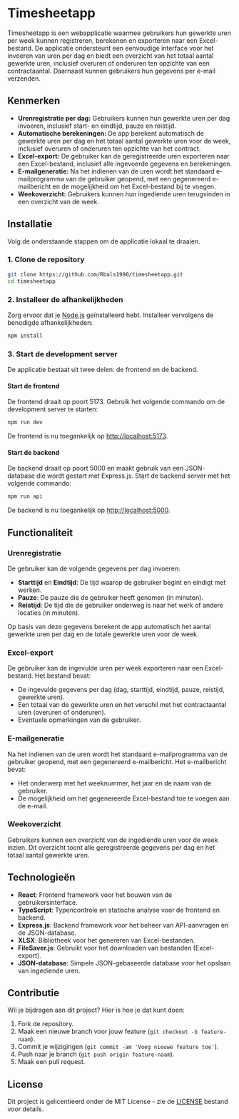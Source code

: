 # Timesheetapp

Timesheetapp is een webapplicatie waarmee gebruikers hun gewerkte uren per week kunnen registreren, berekenen en exporteren naar een Excel-bestand. De applicatie ondersteunt een eenvoudige interface voor het invoeren van uren per dag en biedt een overzicht van het totaal aantal gewerkte uren, inclusief overuren of onderuren ten opzichte van een contractaantal. Daarnaast kunnen gebruikers hun gegevens per e-mail verzenden.

## Kenmerken

- **Urenregistratie per dag:** Gebruikers kunnen hun gewerkte uren per dag invoeren, inclusief start- en eindtijd, pauze en reistijd.
- **Automatische berekeningen:** De app berekent automatisch de gewerkte uren per dag en het totaal aantal gewerkte uren voor de week, inclusief overuren of onderuren ten opzichte van het contract.
- **Excel-export:** De gebruiker kan de geregistreerde uren exporteren naar een Excel-bestand, inclusief alle ingevoerde gegevens en berekeningen.
- **E-mailgeneratie:** Na het indienen van de uren wordt het standaard e-mailprogramma van de gebruiker geopend, met een gegenereerd e-mailbericht en de mogelijkheid om het Excel-bestand bij te voegen.
- **Weekoverzicht:** Gebruikers kunnen hun ingediende uren terugvinden in een overzicht van de week.

## Installatie

Volg de onderstaande stappen om de applicatie lokaal te draaien.

### 1. Clone de repository

```bash
git clone https://github.com/Rbals1990/timesheetapp.git
cd timesheetapp
```

### 2. Installeer de afhankelijkheden

Zorg ervoor dat je [Node.js](https://nodejs.org/) geïnstalleerd hebt. Installeer vervolgens de benodigde afhankelijkheden:

```bash
npm install
```

### 3. Start de development server

De applicatie bestaat uit twee delen: de frontend en de backend.

#### Start de frontend

De frontend draait op poort 5173. Gebruik het volgende commando om de development server te starten:

```bash
npm run dev
```

De frontend is nu toegankelijk op [http://localhost:5173](http://localhost:5173).

#### Start de backend

De backend draait op poort 5000 en maakt gebruik van een JSON-database die wordt gestart met Express.js. Start de backend server met het volgende commando:

```bash
npm run api
```

De backend is nu toegankelijk op [http://localhost:5000](http://localhost:5000).

## Functionaliteit

### Urenregistratie

De gebruiker kan de volgende gegevens per dag invoeren:

- **Starttijd** en **Eindtijd**: De tijd waarop de gebruiker begint en eindigt met werken.
- **Pauze**: De pauze die de gebruiker heeft genomen (in minuten).
- **Reistijd**: De tijd die de gebruiker onderweg is naar het werk of andere locaties (in minuten).

Op basis van deze gegevens berekent de app automatisch het aantal gewerkte uren per dag en de totale gewerkte uren voor de week.

### Excel-export

De gebruiker kan de ingevulde uren per week exporteren naar een Excel-bestand. Het bestand bevat:

- De ingevulde gegevens per dag (dag, starttijd, eindtijd, pauze, reistijd, gewerkte uren).
- Een totaal van de gewerkte uren en het verschil met het contractaantal uren (overuren of onderuren).
- Eventuele opmerkingen van de gebruiker.

### E-mailgeneratie

Na het indienen van de uren wordt het standaard e-mailprogramma van de gebruiker geopend, met een gegenereerd e-mailbericht. Het e-mailbericht bevat:

- Het onderwerp met het weeknummer, het jaar en de naam van de gebruiker.
- De mogelijkheid om het gegenereerde Excel-bestand toe te voegen aan de e-mail.

### Weekoverzicht

Gebruikers kunnen een overzicht van de ingediende uren voor de week inzien. Dit overzicht toont alle geregistreerde gegevens per dag en het totaal aantal gewerkte uren.

## Technologieën

- **React**: Frontend framework voor het bouwen van de gebruikersinterface.
- **TypeScript**: Typencontrole en statische analyse voor de frontend en backend.
- **Express.js**: Backend framework voor het beheer van API-aanvragen en de JSON-database.
- **XLSX**: Bibliotheek voor het genereren van Excel-bestanden.
- **FileSaver.js**: Gebruikt voor het downloaden van bestanden (Excel-export).
- **JSON-database**: Simpele JSON-gebaseerde database voor het opslaan van ingediende uren.

## Contributie

Wil je bijdragen aan dit project? Hier is hoe je dat kunt doen:

1. Fork de repository.
2. Maak een nieuwe branch voor jouw feature (`git checkout -b feature-naam`).
3. Commit je wijzigingen (`git commit -am 'Voeg nieuwe feature toe'`).
4. Push naar je branch (`git push origin feature-naam`).
5. Maak een pull request.

## License

Dit project is gelicentieerd onder de MIT License - zie de [LICENSE](LICENSE) bestand voor details.

